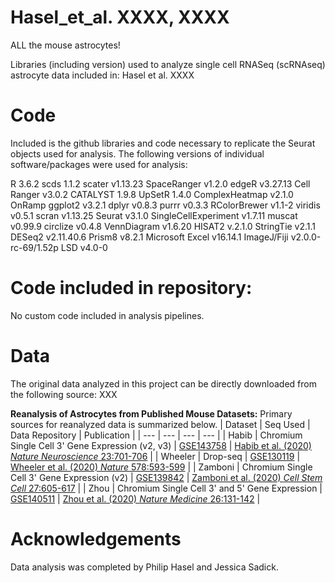 # Hasel_et_al. XXXX, XXXX
ALL the mouse astrocytes!

Libraries (including version) used to analyze single cell RNASeq (scRNAseq) astrocyte data included in: Hasel et al. XXXX

# Code
Included is the github libraries and code necessary to replicate the Seurat objects used for analysis. The following versions of individual software/packages were used for analysis:

R 3.6.2
scds 1.1.2
scater v1.13.23
SpaceRanger v1.2.0
edgeR v3.27.13
Cell Ranger v3.0.2
CATALYST 1.9.8
UpSetR 1.4.0
ComplexHeatmap v2.1.0
OnRamp
ggplot2 v3.2.1
dplyr v0.8.3
purrr v0.3.3
RColorBrewer v1.1-2
viridis v0.5.1
scran v1.13.25
Seurat v3.1.0
SingleCellExperiment v1.7.11
muscat v0.99.9
circlize v0.4.8
VennDiagram v1.6.20
HISAT2 v.2.1.0
StringTie v2.1.1
DESeq2 v2.11.40.6
Prism8 v8.2.1
Microsoft Excel v16.14.1
ImageJ/Fiji v2.0.0-rc-69/1.52p
LSD v4.0-0

# Code included in repository:
No custom code included in analysis pipelines.

# Data
The original data analyzed in this project can be directly downloaded from the following source: XXX

**Reanalysis of Astrocytes from Published Mouse Datasets:**
Primary sources for reanalyzed data is summarized below.
| Dataset | Seq Used | Data Repository | Publication |
| --- | --- | --- | --- |
| Habib | Chromium Single Cell 3' Gene Expression (v2, v3) | [GSE143758](https://www.ncbi.nlm.nih.gov/geo/query/acc.cgi?acc=GSE143758) | [Habib et al. (2020) *Nature Neuroscience* 23:701-706](https://pubmed.ncbi.nlm.nih.gov/32341542/) |
| Wheeler | Drop-seq | [GSE130119](https://www.ncbi.nlm.nih.gov/geo/query/acc.cgi?acc=GSE130119) | [Wheeler et al. (2020) *Nature* 578:593-599](https://pubmed.ncbi.nlm.nih.gov/32051591/) |
| Zamboni | Chromium Single Cell 3' Gene Expression (v2) | [GSE139842](https://www.ncbi.nlm.nih.gov/geo/query/acc.cgi?acc=GSE139842) | [Zamboni et al. (2020) *Cell Stem Cell* 27:605-617](https://pubmed.ncbi.nlm.nih.gov/32758425/) |
| Zhou | Chromium Single Cell 3' and 5' Gene Expression | [GSE140511](https://www.ncbi.nlm.nih.gov/geo/query/acc.cgi?acc=GSE140511) | [Zhou et al. (2020) *Nature Medicine* 26:131-142](https://pubmed.ncbi.nlm.nih.gov/31932797/) |

# Acknowledgements
Data analysis was completed by Philip Hasel and Jessica Sadick.
